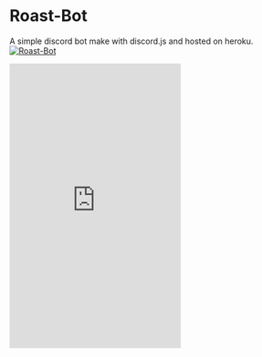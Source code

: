 # Roast-Bot
A simple discord bot make with discord.js and hosted on heroku.<br>
<a href="https://discordbots.org/bot/461361233644355595" >
  <img src="https://discordbots.org/api/widget/461361233644355595.svg" alt="Roast-Bot" />
</a>
<iframe id = "roast_bot_iframe" src="https://discordapp.com/widget?id=461362371139469328&;" theme=dark" height = "500px"allowtransparency="true" frameborder="0"></iframe>
